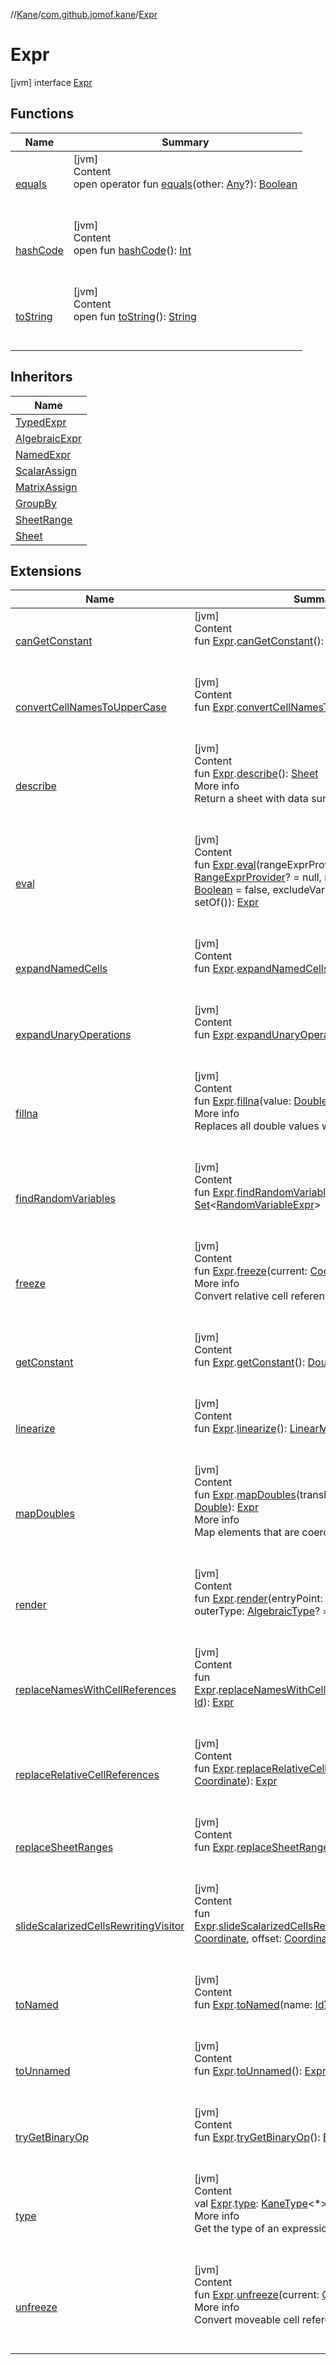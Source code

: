 //[Kane](../../index.md)/[com.github.jomof.kane](../index.md)/[Expr](index.md)



# Expr  
 [jvm] interface [Expr](index.md)   


## Functions  
  
|  Name|  Summary| 
|---|---|
| <a name="kotlin/Any/equals/#kotlin.Any?/PointingToDeclaration/"></a>[equals](../../com.github.jomof.kane.impl.types/-double-algebraic-type/index.md#%5Bkotlin%2FAny%2Fequals%2F%23kotlin.Any%3F%2FPointingToDeclaration%2F%5D%2FFunctions%2F-636154559)| <a name="kotlin/Any/equals/#kotlin.Any?/PointingToDeclaration/"></a>[jvm]  <br>Content  <br>open operator fun [equals](../../com.github.jomof.kane.impl.types/-double-algebraic-type/index.md#%5Bkotlin%2FAny%2Fequals%2F%23kotlin.Any%3F%2FPointingToDeclaration%2F%5D%2FFunctions%2F-636154559)(other: [Any](https://kotlinlang.org/api/latest/jvm/stdlib/kotlin/-any/index.html)?): [Boolean](https://kotlinlang.org/api/latest/jvm/stdlib/kotlin/-boolean/index.html)  <br><br><br>
| <a name="kotlin/Any/hashCode/#/PointingToDeclaration/"></a>[hashCode](../../com.github.jomof.kane.impl.types/-double-algebraic-type/index.md#%5Bkotlin%2FAny%2FhashCode%2F%23%2FPointingToDeclaration%2F%5D%2FFunctions%2F-636154559)| <a name="kotlin/Any/hashCode/#/PointingToDeclaration/"></a>[jvm]  <br>Content  <br>open fun [hashCode](../../com.github.jomof.kane.impl.types/-double-algebraic-type/index.md#%5Bkotlin%2FAny%2FhashCode%2F%23%2FPointingToDeclaration%2F%5D%2FFunctions%2F-636154559)(): [Int](https://kotlinlang.org/api/latest/jvm/stdlib/kotlin/-int/index.html)  <br><br><br>
| <a name="kotlin/Any/toString/#/PointingToDeclaration/"></a>[toString](../../com.github.jomof.kane.impl.types/-object-kane-type/-companion/index.md#%5Bkotlin%2FAny%2FtoString%2F%23%2FPointingToDeclaration%2F%5D%2FFunctions%2F-636154559)| <a name="kotlin/Any/toString/#/PointingToDeclaration/"></a>[jvm]  <br>Content  <br>open fun [toString](../../com.github.jomof.kane.impl.types/-object-kane-type/-companion/index.md#%5Bkotlin%2FAny%2FtoString%2F%23%2FPointingToDeclaration%2F%5D%2FFunctions%2F-636154559)(): [String](https://kotlinlang.org/api/latest/jvm/stdlib/kotlin/-string/index.html)  <br><br><br>


## Inheritors  
  
|  Name| 
|---|
| <a name="com.github.jomof.kane/TypedExpr///PointingToDeclaration/"></a>[TypedExpr](../-typed-expr/index.md)
| <a name="com.github.jomof.kane/AlgebraicExpr///PointingToDeclaration/"></a>[AlgebraicExpr](../-algebraic-expr/index.md)
| <a name="com.github.jomof.kane.impl/NamedExpr///PointingToDeclaration/"></a>[NamedExpr](../../com.github.jomof.kane.impl/-named-expr/index.md)
| <a name="com.github.jomof.kane.impl/ScalarAssign///PointingToDeclaration/"></a>[ScalarAssign](../../com.github.jomof.kane.impl/-scalar-assign/index.md)
| <a name="com.github.jomof.kane.impl/MatrixAssign///PointingToDeclaration/"></a>[MatrixAssign](../../com.github.jomof.kane.impl/-matrix-assign/index.md)
| <a name="com.github.jomof.kane.impl.sheet/GroupBy///PointingToDeclaration/"></a>[GroupBy](../../com.github.jomof.kane.impl.sheet/-group-by/index.md)
| <a name="com.github.jomof.kane.impl.sheet/SheetRange///PointingToDeclaration/"></a>[SheetRange](../../com.github.jomof.kane.impl.sheet/-sheet-range/index.md)
| <a name="com.github.jomof.kane.impl.sheet/Sheet///PointingToDeclaration/"></a>[Sheet](../../com.github.jomof.kane.impl.sheet/-sheet/index.md)


## Extensions  
  
|  Name|  Summary| 
|---|---|
| <a name="com.github.jomof.kane.impl//canGetConstant/com.github.jomof.kane.Expr#/PointingToDeclaration/"></a>[canGetConstant](../../com.github.jomof.kane.impl/can-get-constant.md)| <a name="com.github.jomof.kane.impl//canGetConstant/com.github.jomof.kane.Expr#/PointingToDeclaration/"></a>[jvm]  <br>Content  <br>fun [Expr](index.md).[canGetConstant](../../com.github.jomof.kane.impl/can-get-constant.md)(): [Boolean](https://kotlinlang.org/api/latest/jvm/stdlib/kotlin/-boolean/index.html)  <br><br><br>
| <a name="com.github.jomof.kane.impl.sheet//convertCellNamesToUpperCase/com.github.jomof.kane.Expr#/PointingToDeclaration/"></a>[convertCellNamesToUpperCase](../../com.github.jomof.kane.impl.sheet/convert-cell-names-to-upper-case.md)| <a name="com.github.jomof.kane.impl.sheet//convertCellNamesToUpperCase/com.github.jomof.kane.Expr#/PointingToDeclaration/"></a>[jvm]  <br>Content  <br>fun [Expr](index.md).[convertCellNamesToUpperCase](../../com.github.jomof.kane.impl.sheet/convert-cell-names-to-upper-case.md)(): [Expr](index.md)  <br><br><br>
| <a name="com.github.jomof.kane//describe/com.github.jomof.kane.Expr#/PointingToDeclaration/"></a>[describe](../describe.md)| <a name="com.github.jomof.kane//describe/com.github.jomof.kane.Expr#/PointingToDeclaration/"></a>[jvm]  <br>Content  <br>fun [Expr](index.md).[describe](../describe.md)(): [Sheet](../../com.github.jomof.kane.impl.sheet/-sheet/index.md)  <br>More info  <br>Return a  sheet with data summarized into statistics  <br><br><br>
| <a name="com.github.jomof.kane//eval/com.github.jomof.kane.Expr#com.github.jomof.kane.impl.sheet.RangeExprProvider?#kotlin.Boolean#kotlin.collections.Set[kotlin.Any]/PointingToDeclaration/"></a>[eval](../eval.md)| <a name="com.github.jomof.kane//eval/com.github.jomof.kane.Expr#com.github.jomof.kane.impl.sheet.RangeExprProvider?#kotlin.Boolean#kotlin.collections.Set[kotlin.Any]/PointingToDeclaration/"></a>[jvm]  <br>Content  <br>fun [Expr](index.md).[eval](../eval.md)(rangeExprProvider: [RangeExprProvider](../../com.github.jomof.kane.impl.sheet/-range-expr-provider/index.md)? = null, reduceVariables: [Boolean](https://kotlinlang.org/api/latest/jvm/stdlib/kotlin/-boolean/index.html) = false, excludeVariables: [Set](https://kotlinlang.org/api/latest/jvm/stdlib/kotlin.collections/-set/index.html)<[Id](../../com.github.jomof.kane.impl/index.md#%5Bcom.github.jomof.kane.impl%2FId%2F%2F%2FPointingToDeclaration%2F%5D%2FClasslikes%2F-636154559)> = setOf()): [Expr](index.md)  <br><br><br>
| <a name="com.github.jomof.kane.impl.sheet//expandNamedCells/com.github.jomof.kane.Expr#com.github.jomof.kane.impl.sheet.Cells/PointingToDeclaration/"></a>[expandNamedCells](../../com.github.jomof.kane.impl.sheet/expand-named-cells.md)| <a name="com.github.jomof.kane.impl.sheet//expandNamedCells/com.github.jomof.kane.Expr#com.github.jomof.kane.impl.sheet.Cells/PointingToDeclaration/"></a>[jvm]  <br>Content  <br>fun [Expr](index.md).[expandNamedCells](../../com.github.jomof.kane.impl.sheet/expand-named-cells.md)(lookup: [Cells](../../com.github.jomof.kane.impl.sheet/-cells/index.md)): [Expr](index.md)  <br><br><br>
| <a name="com.github.jomof.kane.impl.sheet//expandUnaryOperations/com.github.jomof.kane.Expr#/PointingToDeclaration/"></a>[expandUnaryOperations](../../com.github.jomof.kane.impl.sheet/expand-unary-operations.md)| <a name="com.github.jomof.kane.impl.sheet//expandUnaryOperations/com.github.jomof.kane.Expr#/PointingToDeclaration/"></a>[jvm]  <br>Content  <br>fun [Expr](index.md).[expandUnaryOperations](../../com.github.jomof.kane.impl.sheet/expand-unary-operations.md)(): [Expr](index.md)  <br><br><br>
| <a name="com.github.jomof.kane//fillna/com.github.jomof.kane.Expr#kotlin.Double/PointingToDeclaration/"></a>[fillna](../fillna.md)| <a name="com.github.jomof.kane//fillna/com.github.jomof.kane.Expr#kotlin.Double/PointingToDeclaration/"></a>[jvm]  <br>Content  <br>fun [Expr](index.md).[fillna](../fillna.md)(value: [Double](https://kotlinlang.org/api/latest/jvm/stdlib/kotlin/-double/index.html)): [Expr](index.md)  <br>More info  <br>Replaces all double values with value.  <br><br><br>
| <a name="com.github.jomof.kane.impl//findRandomVariables/com.github.jomof.kane.Expr#/PointingToDeclaration/"></a>[findRandomVariables](../../com.github.jomof.kane.impl/find-random-variables.md)| <a name="com.github.jomof.kane.impl//findRandomVariables/com.github.jomof.kane.Expr#/PointingToDeclaration/"></a>[jvm]  <br>Content  <br>fun [Expr](index.md).[findRandomVariables](../../com.github.jomof.kane.impl/find-random-variables.md)(): [Set](https://kotlinlang.org/api/latest/jvm/stdlib/kotlin.collections/-set/index.html)<[RandomVariableExpr](../../com.github.jomof.kane.impl/-random-variable-expr/index.md)>  <br><br><br>
| <a name="com.github.jomof.kane.impl.sheet//freeze/com.github.jomof.kane.Expr#com.github.jomof.kane.impl.Coordinate/PointingToDeclaration/"></a>[freeze](../../com.github.jomof.kane.impl.sheet/freeze.md)| <a name="com.github.jomof.kane.impl.sheet//freeze/com.github.jomof.kane.Expr#com.github.jomof.kane.impl.Coordinate/PointingToDeclaration/"></a>[jvm]  <br>Content  <br>fun [Expr](index.md).[freeze](../../com.github.jomof.kane.impl.sheet/freeze.md)(current: [Coordinate](../../com.github.jomof.kane.impl/-coordinate/index.md)): [Expr](index.md)  <br>More info  <br>Convert relative cell references to moveable.  <br><br><br>
| <a name="com.github.jomof.kane.impl//getConstant/com.github.jomof.kane.Expr#/PointingToDeclaration/"></a>[getConstant](../../com.github.jomof.kane.impl/get-constant.md)| <a name="com.github.jomof.kane.impl//getConstant/com.github.jomof.kane.Expr#/PointingToDeclaration/"></a>[jvm]  <br>Content  <br>fun [Expr](index.md).[getConstant](../../com.github.jomof.kane.impl/get-constant.md)(): [Double](https://kotlinlang.org/api/latest/jvm/stdlib/kotlin/-double/index.html)  <br><br><br>
| <a name="com.github.jomof.kane.impl//linearize/com.github.jomof.kane.Expr#/PointingToDeclaration/"></a>[linearize](../../com.github.jomof.kane.impl/linearize.md)| <a name="com.github.jomof.kane.impl//linearize/com.github.jomof.kane.Expr#/PointingToDeclaration/"></a>[jvm]  <br>Content  <br>fun [Expr](index.md).[linearize](../../com.github.jomof.kane.impl/linearize.md)(): [LinearModel](../../com.github.jomof.kane.impl/-linear-model/index.md)  <br><br><br>
| <a name="com.github.jomof.kane//mapDoubles/com.github.jomof.kane.Expr#kotlin.Function1[kotlin.Double,kotlin.Double]/PointingToDeclaration/"></a>[mapDoubles](../map-doubles.md)| <a name="com.github.jomof.kane//mapDoubles/com.github.jomof.kane.Expr#kotlin.Function1[kotlin.Double,kotlin.Double]/PointingToDeclaration/"></a>[jvm]  <br>Content  <br>fun [Expr](index.md).[mapDoubles](../map-doubles.md)(translate: ([Double](https://kotlinlang.org/api/latest/jvm/stdlib/kotlin/-double/index.html)) -> [Double](https://kotlinlang.org/api/latest/jvm/stdlib/kotlin/-double/index.html)): [Expr](index.md)  <br>More info  <br>Map elements that are coercible to double.  <br><br><br>
| <a name="com.github.jomof.kane.impl//render/com.github.jomof.kane.Expr#kotlin.Boolean#com.github.jomof.kane.impl.types.AlgebraicType?/PointingToDeclaration/"></a>[render](../../com.github.jomof.kane.impl/render.md)| <a name="com.github.jomof.kane.impl//render/com.github.jomof.kane.Expr#kotlin.Boolean#com.github.jomof.kane.impl.types.AlgebraicType?/PointingToDeclaration/"></a>[jvm]  <br>Content  <br>fun [Expr](index.md).[render](../../com.github.jomof.kane.impl/render.md)(entryPoint: [Boolean](https://kotlinlang.org/api/latest/jvm/stdlib/kotlin/-boolean/index.html) = true, outerType: [AlgebraicType](../../com.github.jomof.kane.impl.types/-algebraic-type/index.md)? = null): [String](https://kotlinlang.org/api/latest/jvm/stdlib/kotlin/-string/index.html)  <br><br><br>
| <a name="com.github.jomof.kane.impl.sheet//replaceNamesWithCellReferences/com.github.jomof.kane.Expr#kotlin.Any/PointingToDeclaration/"></a>[replaceNamesWithCellReferences](../../com.github.jomof.kane.impl.sheet/replace-names-with-cell-references.md)| <a name="com.github.jomof.kane.impl.sheet//replaceNamesWithCellReferences/com.github.jomof.kane.Expr#kotlin.Any/PointingToDeclaration/"></a>[jvm]  <br>Content  <br>fun [Expr](index.md).[replaceNamesWithCellReferences](../../com.github.jomof.kane.impl.sheet/replace-names-with-cell-references.md)(excluding: [Id](../../com.github.jomof.kane.impl/index.md#%5Bcom.github.jomof.kane.impl%2FId%2F%2F%2FPointingToDeclaration%2F%5D%2FClasslikes%2F-636154559)): [Expr](index.md)  <br><br><br>
| <a name="com.github.jomof.kane.impl.sheet//replaceRelativeCellReferences/com.github.jomof.kane.Expr#com.github.jomof.kane.impl.Coordinate/PointingToDeclaration/"></a>[replaceRelativeCellReferences](../../com.github.jomof.kane.impl.sheet/replace-relative-cell-references.md)| <a name="com.github.jomof.kane.impl.sheet//replaceRelativeCellReferences/com.github.jomof.kane.Expr#com.github.jomof.kane.impl.Coordinate/PointingToDeclaration/"></a>[jvm]  <br>Content  <br>fun [Expr](index.md).[replaceRelativeCellReferences](../../com.github.jomof.kane.impl.sheet/replace-relative-cell-references.md)(coordinate: [Coordinate](../../com.github.jomof.kane.impl/-coordinate/index.md)): [Expr](index.md)  <br><br><br>
| <a name="com.github.jomof.kane.impl//replaceSheetRanges/com.github.jomof.kane.Expr#/PointingToDeclaration/"></a>[replaceSheetRanges](../../com.github.jomof.kane.impl/replace-sheet-ranges.md)| <a name="com.github.jomof.kane.impl//replaceSheetRanges/com.github.jomof.kane.Expr#/PointingToDeclaration/"></a>[jvm]  <br>Content  <br>fun [Expr](index.md).[replaceSheetRanges](../../com.github.jomof.kane.impl/replace-sheet-ranges.md)(): [Expr](index.md)  <br><br><br>
| <a name="com.github.jomof.kane.impl.sheet//slideScalarizedCellsRewritingVisitor/com.github.jomof.kane.Expr#com.github.jomof.kane.impl.Coordinate#com.github.jomof.kane.impl.Coordinate/PointingToDeclaration/"></a>[slideScalarizedCellsRewritingVisitor](../../com.github.jomof.kane.impl.sheet/slide-scalarized-cells-rewriting-visitor.md)| <a name="com.github.jomof.kane.impl.sheet//slideScalarizedCellsRewritingVisitor/com.github.jomof.kane.Expr#com.github.jomof.kane.impl.Coordinate#com.github.jomof.kane.impl.Coordinate/PointingToDeclaration/"></a>[jvm]  <br>Content  <br>fun [Expr](index.md).[slideScalarizedCellsRewritingVisitor](../../com.github.jomof.kane.impl.sheet/slide-scalarized-cells-rewriting-visitor.md)(upperLeft: [Coordinate](../../com.github.jomof.kane.impl/-coordinate/index.md), offset: [Coordinate](../../com.github.jomof.kane.impl/-coordinate/index.md)): [Expr](index.md)  <br><br><br>
| <a name="com.github.jomof.kane.impl//toNamed/com.github.jomof.kane.Expr#kotlin.Any/PointingToDeclaration/"></a>[toNamed](../../com.github.jomof.kane.impl/to-named.md)| <a name="com.github.jomof.kane.impl//toNamed/com.github.jomof.kane.Expr#kotlin.Any/PointingToDeclaration/"></a>[jvm]  <br>Content  <br>fun [Expr](index.md).[toNamed](../../com.github.jomof.kane.impl/to-named.md)(name: [Id](../../com.github.jomof.kane.impl/index.md#%5Bcom.github.jomof.kane.impl%2FId%2F%2F%2FPointingToDeclaration%2F%5D%2FClasslikes%2F-636154559)): [NamedExpr](../../com.github.jomof.kane.impl/-named-expr/index.md)  <br><br><br>
| <a name="com.github.jomof.kane.impl//toUnnamed/com.github.jomof.kane.Expr#/PointingToDeclaration/"></a>[toUnnamed](../../com.github.jomof.kane.impl/to-unnamed.md)| <a name="com.github.jomof.kane.impl//toUnnamed/com.github.jomof.kane.Expr#/PointingToDeclaration/"></a>[jvm]  <br>Content  <br>fun [Expr](index.md).[toUnnamed](../../com.github.jomof.kane.impl/to-unnamed.md)(): [Expr](index.md)  <br><br><br>
| <a name="com.github.jomof.kane.impl//tryGetBinaryOp/com.github.jomof.kane.Expr#/PointingToDeclaration/"></a>[tryGetBinaryOp](../../com.github.jomof.kane.impl/try-get-binary-op.md)| <a name="com.github.jomof.kane.impl//tryGetBinaryOp/com.github.jomof.kane.Expr#/PointingToDeclaration/"></a>[jvm]  <br>Content  <br>fun [Expr](index.md).[tryGetBinaryOp](../../com.github.jomof.kane.impl/try-get-binary-op.md)(): [BinaryOp](../../com.github.jomof.kane.impl/-binary-op/index.md)?  <br><br><br>
| <a name="com.github.jomof.kane//type/com.github.jomof.kane.Expr#/PointingToDeclaration/"></a>[type](../type.md)| <a name="com.github.jomof.kane//type/com.github.jomof.kane.Expr#/PointingToDeclaration/"></a>[jvm]  <br>Content  <br>val [Expr](index.md).[type](../type.md): [KaneType](../../com.github.jomof.kane.impl.types/-kane-type/index.md)<*>  <br>More info  <br>Get the type of an expression.  <br><br><br>
| <a name="com.github.jomof.kane.impl.sheet//unfreeze/com.github.jomof.kane.Expr#com.github.jomof.kane.impl.Coordinate/PointingToDeclaration/"></a>[unfreeze](../../com.github.jomof.kane.impl.sheet/unfreeze.md)| <a name="com.github.jomof.kane.impl.sheet//unfreeze/com.github.jomof.kane.Expr#com.github.jomof.kane.impl.Coordinate/PointingToDeclaration/"></a>[jvm]  <br>Content  <br>fun [Expr](index.md).[unfreeze](../../com.github.jomof.kane.impl.sheet/unfreeze.md)(current: [Coordinate](../../com.github.jomof.kane.impl/-coordinate/index.md)): [Expr](index.md)  <br>More info  <br>Convert moveable cell references to relative.  <br><br><br>

